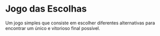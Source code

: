 # Jogo das Escolhas
Um jogo simples que consiste em escolher diferentes alternativas para encontrar um único e vitorioso final possível.